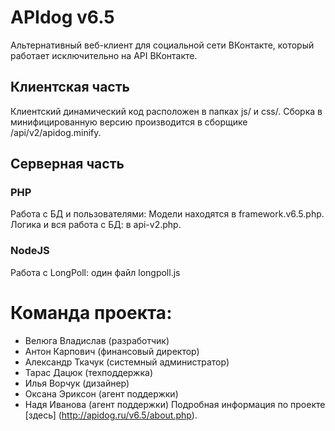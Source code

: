 APIdog v6.5
===========

Альтернативный веб-клиент для социальной сети ВКонтакте, который работает исключительно на API ВКонтакте.

Клиентская часть
----------------
Клиентский динамический код расположен в папках js/ и css/. Сборка в минифицированную версию производится в сборщике /api/v2/apidog.minify.

Серверная часть
---------------
### PHP
Работа с БД и пользователями: Модели находятся в framework.v6.5.php. Логика и вся работа с БД: в api-v2.php.

### NodeJS
Работа с LongPoll: один файл longpoll.js



Команда проекта:
========
* Велюга Владислав (разработчик)
* Антон Карпович (финансовый директор)
* Александр Ткачук (системный администратор)
* Тарас Дацюк (техподдержка)
* Илья Ворчук (дизайнер)
* Оксана Эриксон (агент поддержки)
* Надя Иванова (агент поддержки)
Подробная информация по проекте [здесь] (http://apidog.ru/v6.5/about.php).
